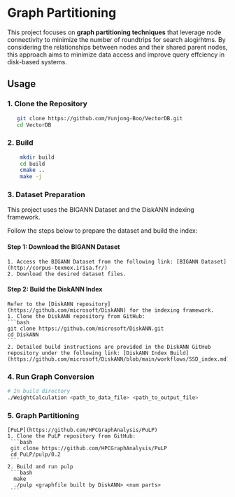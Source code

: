 # Graph Partitioning
This project focuses on **graph partitioning techniques** that leverage node connectivity to minimize the number of roundtrips for search alogirhtms. By considering the relationships between nodes and their shared parent nodes, this approach aims to minimize data access and improve query effciency in disk-based systems.

## Usage
### 1. Clone the Repository
 ```bash
    git clone https://github.com/Yunjong-Boo/VectorDB.git
    cd VectorDB
 ```
### 2. Build
 ```bash
     mkdir build
     cd build
     cmake ..
     make -j
 ```
### 3. Dataset Preparation
   This project uses the BIGANN Dataset and the DiskANN indexing framework.
   
   Follow the steps below to prepare the dataset and build the index:
   #### Step 1: Download the BIGANN Dataset
    1. Access the BIGANN Dataset from the following link: [BIGANN Dataset](http://corpus-texmex.irisa.fr/)
    2. Download the desired dataset files.
   #### Step 2: Build the DiskANN Index
    Refer to the [DiskANN repository](https://github.com/microsoft/DiskANN) for the indexing framework.
    1. Clone the DiskANN repository from GitHub:
    ```bash
    git clone https://github.com/microsoft/DiskANN.git
    cd DiskANN
    ```
    2. Detailed build instructions are provided in the DiskANN GitHub repository under the following link: [DiskANN Index Build](https://github.com/microsoft/DiskANN/blob/main/workflows/SSD_index.md)


### 4. Run Graph Conversion
 ```bash
 # In build directory
 ./WeightCalculation <path_to_data_file> <path_to_output_file>
 ```
### 5. Graph Partitioning
    [PuLP](https://github.com/HPCGraphAnalysis/PuLP)
    1. Clone the PuLP repository from GitHub:
     ```bash
     git clone https://github.com/HPCGraphAnalysis/PuLP
     cd PuLP/pulp/0.2
     ```
    2. Build and run pulp
     ```bash
      make
      ./pulp <graphfile built by DiskANN> <num parts>
     ```

